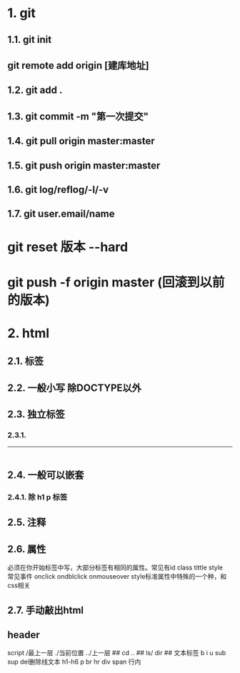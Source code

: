 # 1. git
## 1.1. git init
## git remote add origin [建库地址]
## 1.2. git add .
## 1.3. git commit -m "第一次提交"
## 1.4. git pull origin master:master
## 1.5. git push origin master:master
## 1.6. git log/reflog/-l/-v
## 1.7. git user.email/name
# git reset 版本 --hard
# git push -f origin master (回滚到以前的版本)
# 2. html
## 2.1. 标签
## 2.2. 一般小写 除DOCTYPE以外
## 2.3. 独立标签
### 2.3.1. <br> <hr> <img>
## 2.4. 一般可以嵌套 
### 2.4.1. 除 h1 p 标签
## 2.5. 注释 <!--注释内容 -->
## 2.6. 属性  

必须在你开始标签中写，大部分标签有相同的属性。常见有id class tittle style  
常见事件 onclick ondblclick onmouseover
style标准属性中特殊的一个种，和css相关
## 2.7. 手动敲出html
## header
   <meta charset="UTF-8">
    <meta keywords="百度,收索引擎,第一,权威认证">
    <meta description="百度是付费推广搜索引擎">
<link rel="stylesheet" href="">
script
/最上一层
./当前位置
../上一层
## cd ..
## ls/ dir
## 文本标签
b i u sub sup del删除线文本
h1-h6
p
br
hr
div
span 行内